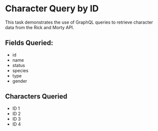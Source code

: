 # Character Query by ID

This task demonstrates the use of GraphQL queries to retrieve character data from the Rick and Morty API.

## Fields Queried:
- id
- name
- status
- species
- type
- gender

## Characters Queried
- ID 1
- ID 2
- ID 3
- ID 4
